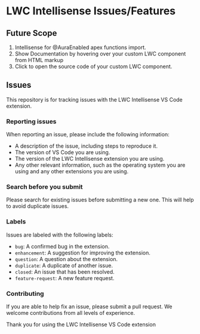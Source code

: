 # LWC Intellisense Issues/Features

## Future Scope
1. Intellisense for @AuraEnabled apex functions import.
2. Show Documentation by hovering over your custom LWC component from HTML markup
3. Click to open the source code of your custom LWC component.

## Issues

This repository is for tracking issues with the LWC Intellisense VS Code extension.

### Reporting issues

When reporting an issue, please include the following information:

* A description of the issue, including steps to reproduce it.
* The version of VS Code you are using.
* The version of the LWC Intellisense extension you are using.
* Any other relevant information, such as the operating system you are using and any other extensions you are using.

### Search before you submit

Please search for existing issues before submitting a new one. This will help to avoid duplicate issues.

### Labels

Issues are labeled with the following labels:

* `bug`: A confirmed bug in the extension.
* `enhancement`: A suggestion for improving the extension.
* `question`: A question about the extension.
* `duplicate`: A duplicate of another issue.
* `closed`: An issue that has been resolved.
* `feature-request`: A new feature request. 

### Contributing

If you are able to help fix an issue, please submit a pull request. We welcome contributions from all levels of experience.

Thank you for using the LWC Intellisense VS Code extension
